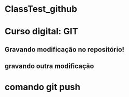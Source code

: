 # ClassTest_github
# Curso digital: GIT 

## Gravando modificação no repositório! 

## gravando outra modificação

# comando git push